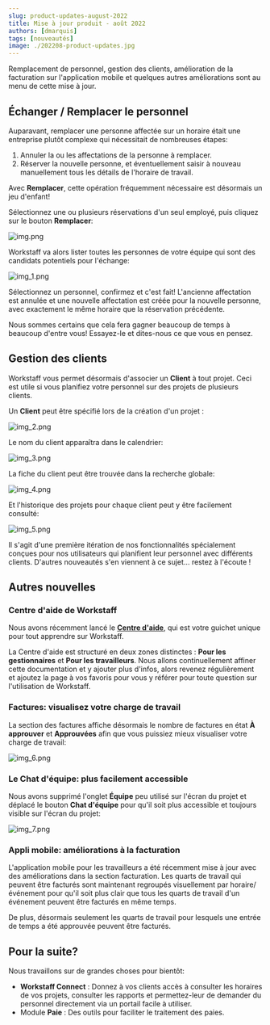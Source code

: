 ```yaml
---
slug: product-updates-august-2022
title: Mise à jour produit - août 2022
authors: [dmarquis]
tags: [nouveautés]
image: ./202208-product-updates.jpg
---
```


Remplacement de personnel, gestion des clients, amélioration de la facturation sur l'application mobile et quelques 
autres améliorations sont au menu de cette mise à jour.

<!--truncate-->

## Échanger / Remplacer le personnel

Auparavant, remplacer une personne affectée sur un horaire était une entreprise plutôt complexe qui nécessitait de nombreuses étapes:

1. Annuler la ou les affectations de la personne à remplacer.
2. Réserver la nouvelle personne, et éventuellement saisir à nouveau manuellement tous les détails de l'horaire de travail.

Avec **Remplacer**, cette opération fréquemment nécessaire est désormais un jeu d'enfant!

Sélectionnez une ou plusieurs réservations d'un seul employé, puis cliquez sur le bouton **Remplacer**:

![img.png](img.png)

Workstaff va alors lister toutes les personnes de votre équipe qui sont des candidats potentiels pour l'échange:

![img_1.png](img_1.png)

Sélectionnez un personnel, confirmez et c'est fait! L'ancienne affectation est annulée et une nouvelle affectation est 
créée pour la nouvelle personne, avec exactement le même horaire que la réservation précédente.

Nous sommes certains que cela fera gagner beaucoup de temps à beaucoup d'entre vous! Essayez-le et dites-nous ce que vous en pensez.

## Gestion des clients

Workstaff vous permet désormais d'associer un **Client** à tout projet. Ceci est utile si vous planifiez votre personnel sur des projets de plusieurs clients.

Un **Client** peut être spécifié lors de la création d'un projet :

![img_2.png](img_2.png)

Le nom du client apparaîtra dans le calendrier:

![img_3.png](img_3.png)

La fiche du client peut être trouvée dans la recherche globale:

![img_4.png](img_4.png)

Et l'historique des projets pour chaque client peut y être facilement consulté:

![img_5.png](img_5.png)

Il s'agit d'une première itération de nos fonctionnalités spécialement conçues pour nos utilisateurs qui planifient leur personnel avec différents
clients. D'autres nouveautés s'en viennent à ce sujet... restez à l'écoute !

## Autres nouvelles

### Centre d'aide de Workstaff

Nous avons récemment lancé le [**Centre d'aide**](https://help.workstaff.app/), 
qui est votre guichet unique pour tout apprendre sur Workstaff.

La Centre d'aide est structuré en deux zones distinctes : **Pour les gestionnaires** et **Pour les travailleurs**. 
Nous allons continuellement affiner cette documentation et y ajouter plus d'infos, alors revenez régulièrement et ajoutez la page à vos favoris pour vous y référer pour toute question sur l'utilisation de Workstaff.

### Factures: visualisez votre charge de travail

La section des factures affiche désormais le nombre de factures en état **À approuver** et **Approuvées** afin que vous puissiez mieux
visualiser votre charge de travail:

![img_6.png](img_6.png)

### Le Chat d'équipe: plus facilement accessible

Nous avons supprimé l'onglet **Équipe** peu utilisé sur l'écran du projet et déplacé le bouton **Chat d'équipe** pour qu'il soit plus accessible
et toujours visible sur l'écran du projet:

![img_7.png](img_7.png)

### Appli mobile: améliorations à la facturation

L'application mobile pour les travailleurs a été récemment mise à jour avec des améliorations dans la section facturation. Les quarts de travail qui peuvent être
facturés sont maintenant regroupés visuellement par horaire/événement pour qu'il soit plus clair que tous les quarts de travail d'un événement peuvent être facturés en même temps.

De plus, désormais seulement les quarts de travail pour lesquels une entrée de temps a été approuvée peuvent être facturés.

## Pour la suite?

Nous travaillons sur de grandes choses pour bientôt:

- **Workstaff Connect** : Donnez à vos clients accès à consulter les horaires de vos projets, consulter les rapports et permettez-leur de demander du personnel directement via un portail facile à utiliser.
- Module **Paie** : Des outils pour faciliter le traitement des paies.
